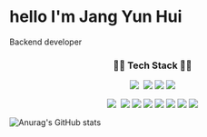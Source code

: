 # hello I'm Jang Yun Hui
Backend developer


<h3 align="center"> 👩‍💻 Tech Stack 👩‍💻</h3>
<p align="center">
<img src="https://img.shields.io/badge/JAVA-007396?style=for-the-badge&logo=Java&logoColor=white">&nbsp;
<img src="https://img.shields.io/badge/Python-3776AB?style=for-the-badge&logo=Python&logoColor=white">
<img src="https://img.shields.io/badge/JavaScript-F7DF1E?style=for-the-badge&logo=JavaScript&logoColor=white">
<img src="https://img.shields.io/badge/CSS-1572B6?style=for-the-badge&logo=css3&logoColor=white">
</p>
<p align="center">
<img src="https://img.shields.io/badge/Spring-6DB33F?style=flat-square&logo=Spring&logoColor=white"/>&nbsp;
<img src="https://img.shields.io/badge/SpringBoot-6DB33F?style=flat-square&logo=SpringBoot&logoColor=white"/> 
<img src="https://img.shields.io/badge/Spring Security-6DB33F?style=flat-square&logo=SpringSecurity&logoColor=white"/> 
<img src="https://img.shields.io/badge/JPA-000000?style=flat-square&logo=&logoColor=white"/> 
<img src="https://img.shields.io/badge/mysql-4479A1?style=flat-square&logo=mysql&logoColor=white">
<img src="https://img.shields.io/badge/django-092E20?style=flat-square&logo=Django&logoColor=white"/> 
<img src="https://img.shields.io/badge/aws-232F3E?style=flat-square&logo=Amazon aws&logoColor=white"/>
<img src="https://img.shields.io/badge/Amazon Ec2-FF9900?style=flat-square&logo=Amazon Ec2&logoColor=white"/>
</p>

![Anurag's GitHub stats](https://github-readme-stats.vercel.app/api?username=janguni&show_icons=true&theme=radical)
<!--

- 🔭 I’m currently working on ...
- 🌱 I’m currently learning ...
- 👯 I’m looking to collaborate on ...
- 🤔 I’m looking for help with ...
- 💬 Ask me about ...
- 📫 How to reach me: ...
- 😄 Pronouns: ...
- ⚡ Fun fact: ...
-->

